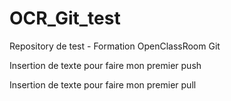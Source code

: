 # OCR_Git_test
Repository de test - Formation OpenClassRoom Git

Insertion de texte pour faire mon premier push

Insertion de texte pour faire mon premier pull
